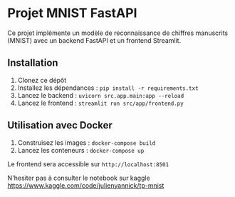 # Projet MNIST FastAPI

Ce projet implémente un modèle de reconnaissance de chiffres manuscrits (MNIST) avec un backend FastAPI et un frontend Streamlit.

## Installation

1. Clonez ce dépôt
2. Installez les dépendances : `pip install -r requirements.txt`
3. Lancez le backend : `uvicorn src.app.main:app --reload`
4. Lancez le frontend : `streamlit run src/app/frontend.py`

## Utilisation avec Docker

1. Construisez les images : `docker-compose build`
2. Lancez les conteneurs : `docker-compose up`

Le frontend sera accessible sur `http://localhost:8501`

N'hesiter pas à consulter le notebook sur kaggle https://www.kaggle.com/code/julienyannick/tp-mnist
